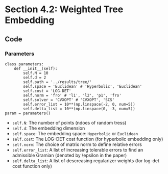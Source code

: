 # Section 4.2: Weighted Tree Embedding

## Code

### Parameters

```console
class parameters:
    def __init__(self):
        self.N = 10
        self.d = 2
        self.path = '../results/tree/'
        self.space = 'Euclidean' # 'Hyperbolic', 'Euclidean'
        self.cost = 'LOG-DET' 
        self.norm = 'fro' # 'l1', 'l2', 'p1', 'fro'
        self.solver = 'CVXOPT' # 'CVXOPT', 'SCS'
        self.error_list = 10**(np.linspace(-2, 0, num=5))
        self.delta_list = 10**(np.linspace(0, -3, num=5))
param = parameters()
```
- `self.N`: The number of points (ndoes of random tress)
- `self.d`: The embedding dimension
- `self.space`: The embedding space: `Hyperbolic` or `Euclidean`
- `self.cost`: The LOG-DET cost function (for hyperbolic embedding only)
- `self.norm`: The choice of matrix norm to define relative errors
- `self.error_list`: A list of increasing tolerable errors to find an admissible Gramian (denoted by \epsilon in the paper)
- `self.delta_list`: A list of descreasing regularizer weights (for log-det cost function only) 
